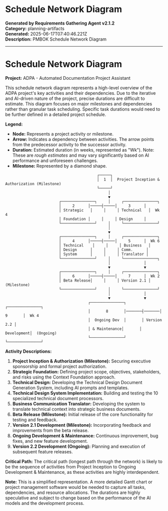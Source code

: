 # Schedule Network Diagram

**Generated by Requirements Gathering Agent v2.1.2**  
**Category:** planning-artifacts  
**Generated:** 2025-06-17T07:40:46.221Z  
**Description:** PMBOK Schedule Network Diagram

---

# Schedule Network Diagram

**Project:** ADPA - Automated Documentation Project Assistant

This schedule network diagram represents a high-level overview of the ADPA project's key activities and their dependencies. Due to the iterative and AI-driven nature of the project, precise durations are difficult to estimate.  This diagram focuses on major milestones and dependencies rather than granular task scheduling.  Specific task durations would need to be further defined in a detailed project schedule.


**Legend:**

* **Node:** Represents a project activity or milestone.
* **Arrow:** Indicates a dependency between activities. The arrow points from the predecessor activity to the successor activity.
* **Duration:**  Estimated duration (in weeks, represented as "Wk").  Note: These are *rough estimates* and may vary significantly based on AI performance and unforeseen challenges.
* **Milestone:** Represented by a diamond shape.


```
                                         ┌─────┐
                                         │  1  │  Project Inception & Authorization (Milestone)
                                         └─────┘
                                              │
                                              ▼
                        ┌───────────────┐     │     ┌───────────────┐
                        │     2      │─────┤─────│     3      │
                        │ Strategic   │     │     │ Technical   │  Wk 4
                        │ Foundation │     │     │ Design     │
                        └───────────────┘     │     └───────────────┘
                                              │
                                              ▼
                        ┌───────────────┐     │     ┌───────────────┐
                        │     4      │─────┤─────│     5      │  Wk 6
                        │ Technical    │     │     │ Business   │
                        │ Design      │     │     │ Comm.      │
                        │ System      │     │     │ Translator │
                        └───────────────┘     │     └───────────────┐
                                              │               │
                                              ▼               ▼
                        ┌───────────────┐     │     ┌───────────────┐
                        │     6      │─────┤─────│     7      │  Wk 2
                        │ Beta Release│     │     │ Version 2.1 │  (Milestone)
                        └───────────────┘     │     └───────────────┘
                                              │               │
                                              ▼               ▼
                                     ┌───────────────┐       ┌───────────────┐
                                     │       8       │───────┤───────│       9       │  Wk 4
                                     │  Ongoing Dev  │       │ Version 2.2 │
                                     │ & Maintenance│       │ Development│  (Ongoing)
                                     └───────────────┘       └───────────────┘

```


**Activity Descriptions:**

1. **Project Inception & Authorization (Milestone):**  Securing executive sponsorship and formal project authorization.
2. **Strategic Foundation:** Defining project scope, objectives, stakeholders, and risks using the Context Foundation approach.
3. **Technical Design:**  Developing the Technical Design Document Generation System, including AI prompts and templates.
4. **Technical Design System Implementation:** Building and testing the 10 specialized technical document processors.
5. **Business Communication Translator:** Developing the system to translate technical context into strategic business documents.
6. **Beta Release (Milestone):** Initial release of the core functionality for testing and feedback.
7. **Version 2.1 Development (Milestone):**  Incorporating feedback and improvements from the beta release.
8. **Ongoing Development & Maintenance:** Continuous improvement, bug fixes, and new feature development.
9. **Version 2.2 Development (Ongoing):** Planning and execution of subsequent feature releases.


**Critical Path:**  The critical path (longest path through the network) is likely to be the sequence of activities from Project Inception to Ongoing Development & Maintenance, as these activities are highly interdependent.

**Note:** This is a simplified representation. A more detailed Gantt chart or project management software would be needed to capture all tasks, dependencies, and resource allocations. The durations are highly speculative and subject to change based on the performance of the AI models and the development process.
